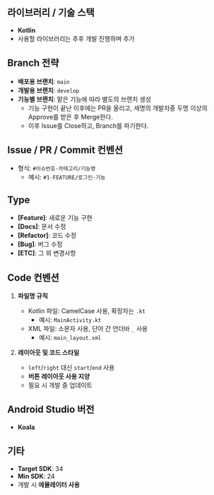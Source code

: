 ## 라이브러리 / 기술 스택
- **Kotlin**
- 사용할 라이브러리는 추후 개발 진행하며 추가


## Branch 전략
- **배포용 브랜치**: `main`
- **개발용 브랜치**: `develop`
- **기능별 브랜치**: 맡은 기능에 따라 별도의 브랜치 생성
  - 기능 구현이 끝난 이후에는 PR을 올리고, 세명의 개발자중 두명 이상의 Approve를 받은 후 Merge한다.
  - 이후 Issue를 Close하고, Branch를 파기한다. 


## Issue / PR / Commit 컨벤션
- 형식: `#이슈번호-카테고리/기능명`
  - 예시: `#1-FEATURE/로그인-기능`


## Type
- **[Feature]**: 새로운 기능 구현
- **[Docs]**: 문서 수정
- **[Refactor]**: 코드 수정
- **[Bug]**: 버그 수정
- **[ETC]**: 그 외 변경사항


## Code 컨벤션
1. **파일명 규칙**  
   - Kotlin 파일: CamelCase 사용, 확장자는 `.kt`  
     - 예시: `MainActivity.kt`
   - XML 파일: 소문자 사용, 단어 간 언더바 `_` 사용  
     - 예시: `main_layout.xml`

2. **레이아웃 및 코드 스타일**  
   - `left`/`right` 대신 `start`/`end` 사용
   - **버튼 레이아웃 사용 지양**
   - 필요 시 개발 중 업데이트


## Android Studio 버전
- **Koala**


## 기타
- **Target SDK**: 34  
- **Min SDK**: 24  
- 개발 시 **에뮬레이터 사용**

